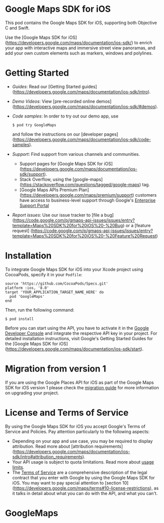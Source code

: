 # Google Maps SDK for iOS

This pod contains the Google Maps SDK for iOS, supporting both Objective C and
Swift.

Use the [Google Maps SDK for iOS]
(https://developers.google.com/maps/documentation/ios-sdk/) to enrich your
app with interactive maps and immersive street view panoramas, and add your
own custom elements such as markers, windows and polylines.

# Getting Started

*   *Guides*: Read our [Getting Started guides]
    (https://developers.google.com/maps/documentation/ios-sdk/intro).
*   *Demo Videos*: View [pre-recorded online demos]
    (https://developers.google.com/maps/documentation/ios-sdk/#demos).
*   *Code samples*: In order to try out our demo app, use

    ```
    $ pod try GoogleMaps
    ```

    and follow the instructions on our [developer pages]
    (https://developers.google.com/maps/documentation/ios-sdk/code-samples).

*   *Support*: Find support from various channels and communities.

    *   Support pages for [Google Maps SDK for iOS]
        (https://developers.google.com/maps/documentation/ios-sdk/support).
    *   Stack Overflow, using the [google-maps]
        (https://stackoverflow.com/questions/tagged/google-maps) tag.
    *   [Google Maps APIs Premium Plan]
        (https://developers.google.com/maps/premium/support) customers have
        access to business-level support through Google's [Enterprise Support
        Portal](https://google.secure.force.com/)

*   *Report issues*: Use our issue tracker to [file a bug]
    (https://code.google.com/p/gmaps-api-issues/issues/entry?template=Maps%20SDK%20for%20iOS%20-%20Bug)
    or a [feature request]
    (https://code.google.com/p/gmaps-api-issues/issues/entry?template=Maps%20SDK%20for%20iOS%20-%20Feature%20Request)

# Installation

To integrate Google Maps SDK for iOS into your Xcode project using CocoaPods,
specify it in your `Podfile`:

```
source 'https://github.com/CocoaPods/Specs.git'
platform :ios, '8.0'
target 'YOUR_APPLICATION_TARGET_NAME_HERE' do
  pod 'GoogleMaps'
end
```

Then, run the following command:

```
$ pod install
```

Before you can start using the API, you have to activate it in the [Google
Developer Console](https://console.developers.google.com/) and integrate the
respective API key in your project. For detailed installation instructions,
visit Google's Getting Started Guides for the [Google Maps SDK for iOS]
(https://developers.google.com/maps/documentation/ios-sdk/start).

# Migration from version 1

If you are using the Google Places API for iOS as part of the Google Maps SDK
for iOS version 1 please check the [migration guide](https://developers.google.com/places/migrate-to-v2)
for more information on upgrading your project.

# License and Terms of Service

By using the Google Maps SDK for iOS you accept Google's Terms of Service and
Policies. Pay attention particularly to the following aspects:

*   Depending on your app and use case, you may be required to display
    attribution. Read more about [attribution requirements]
    (https://developers.google.com/maps/documentation/ios-sdk/intro#attribution_requirements).
*   Your API usage is subject to quota limitations. Read more about [usage
    limits](https://developers.google.com/maps/pricing-and-plans/).
*   The [Terms of Service](https://developers.google.com/maps/terms) are a
    comprehensive description of the legal contract that you enter with Google
    by using the Google Maps SDK for iOS. You may want to pay special attention
    to [section 10]
    (https://developers.google.com/maps/terms#10-license-restrictions), as it
    talks in detail about what you can do with the API, and what you can't.
# GoogleMaps
